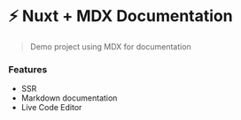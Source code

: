# ⚡️ Nuxt + MDX Documentation

> Demo project using MDX for documentation

### Features
- SSR
- Markdown documentation
- Live Code Editor
